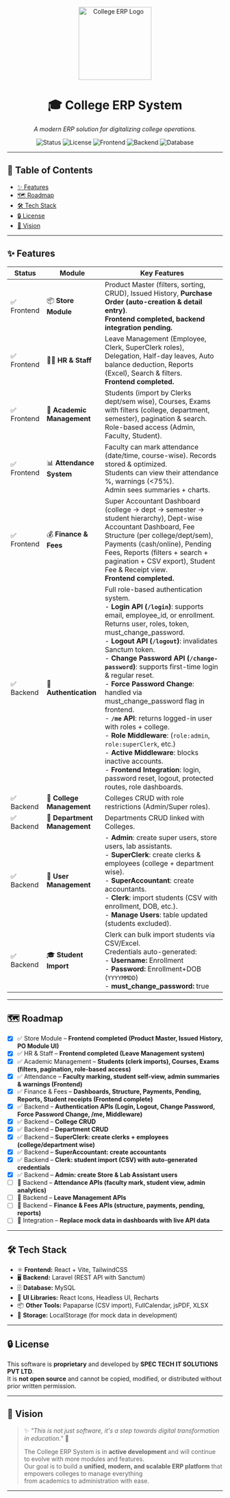 <p align="center">
  <img src="https://res.cloudinary.com/dpv8uxc8p/image/upload/v1757764420/logo_znzxkr.png" alt="College ERP Logo" width="170"/>
</p>

<div align="center">

# 🎓 College ERP System

_A modern ERP solution for digitalizing college operations._

![Status](https://img.shields.io/badge/Status-In%20Development-yellow)
![License](https://img.shields.io/badge/License-Proprietary-red)
![Frontend](https://img.shields.io/badge/Frontend-React%20%2B%20Vite-61dafb?logo=react&logoColor=white)
![Backend](https://img.shields.io/badge/Backend-Laravel-red?logo=laravel)
![Database](https://img.shields.io/badge/Database-MySQL-blue?logo=mysql)

</div>

---

## 📑 Table of Contents

- [✨ Features](#-features)
- [🗺️ Roadmap](#-roadmap)
- [🛠️ Tech Stack](#-tech-stack)
- [🔒 License](#-license)
- [🌟 Vision](#-vision)

---

## ✨ Features

| Status      | Module                       | Key Features                                                                                                                                                                                                                                                                                                                                                                                                                                                                                                                                                                                                                                                                                                               |
| ----------- | ---------------------------- | -------------------------------------------------------------------------------------------------------------------------------------------------------------------------------------------------------------------------------------------------------------------------------------------------------------------------------------------------------------------------------------------------------------------------------------------------------------------------------------------------------------------------------------------------------------------------------------------------------------------------------------------------------------------------------------------------------------------------- |
| ✅ Frontend | 📦 **Store Module**          | Product Master (filters, sorting, CRUD), Issued History, **Purchase Order (auto-creation & detail entry)**. <br> **Frontend completed, backend integration pending.**                                                                                                                                                                                                                                                                                                                                                                                                                                                                                                                                                      |
| ✅ Frontend | 👨‍🏫 **HR & Staff**            | Leave Management (Employee, Clerk, SuperClerk roles), Delegation, Half-day leaves, Auto balance deduction, Reports (Excel), Search & filters. <br> **Frontend completed.**                                                                                                                                                                                                                                                                                                                                                                                                                                                                                                                                                 |
| ✅ Frontend | 🧾 **Academic Management**   | Students (import by Clerks dept/sem wise), Courses, Exams with filters (college, department, semester), pagination & search. <br> Role-based access (Admin, Faculty, Student).                                                                                                                                                                                                                                                                                                                                                                                                                                                                                                                                             |
| ✅ Frontend | 📊 **Attendance System**     | Faculty can mark attendance (date/time, course-wise). Records stored & optimized. <br> Students can view their attendance %, warnings (<75%). <br> Admin sees summaries + charts.                                                                                                                                                                                                                                                                                                                                                                                                                                                                                                                                          |
| ✅ Frontend | 💰 **Finance & Fees**        | Super Accountant Dashboard (college → dept → semester → student hierarchy), Dept-wise Accountant Dashboard, Fee Structure (per college/dept/sem), Payments (cash/online), Pending Fees, Reports (filters + search + pagination + CSV export), Student Fee & Receipt view. <br> **Frontend completed.**                                                                                                                                                                                                                                                                                                                                                                                                                     |
| ✅ Backend  | 🔐 **Authentication**        | Full role-based authentication system. <br> - **Login API (`/login`)**: supports email, employee_id, or enrollment. Returns user, roles, token, must_change_password. <br> - **Logout API (`/logout`)**: invalidates Sanctum token. <br> - **Change Password API (`/change-password`)**: supports first-time login & regular reset. <br> - **Force Password Change**: handled via must_change_password flag in frontend. <br> - **`/me` API**: returns logged-in user with roles + college. <br> - **Role Middleware**: (`role:admin`, `role:superClerk`, etc.) <br> - **Active Middleware**: blocks inactive accounts. <br> - **Frontend Integration**: login, password reset, logout, protected routes, role dashboards. |
| ✅ Backend  | 🏫 **College Management**    | Colleges CRUD with role restrictions (Admin/Super roles).                                                                                                                                                                                                                                                                                                                                                                                                                                                                                                                                                                                                                                                                  |
| ✅ Backend  | 🏬 **Department Management** | Departments CRUD linked with Colleges.                                                                                                                                                                                                                                                                                                                                                                                                                                                                                                                                                                                                                                                                                     |
| ✅ Backend  | 👥 **User Management**       | - **Admin**: create super users, store users, lab assistants. <br> - **SuperClerk**: create clerks & employees (college + department wise). <br> - **SuperAccountant**: create accountants. <br> - **Clerk**: import students (CSV with enrollment, DOB, etc.). <br> - **Manage Users**: table updated (students excluded).                                                                                                                                                                                                                                                                                                                                                                                                |
| ✅ Backend  | 🎓 **Student Import**        | Clerk can bulk import students via CSV/Excel. <br> Credentials auto-generated: <br> - **Username:** Enrollment <br> - **Password:** Enrollment+DOB (`YYYYMMDD`) <br> - **must_change_password:** true                                                                                                                                                                                                                                                                                                                                                                                                                                                                                                                      |

---

## 🗺️ Roadmap

- [x] ✅ Store Module – **Frontend completed (Product Master, Issued History, PO Module UI)**
- [x] ✅ HR & Staff – **Frontend completed (Leave Management system)**
- [x] ✅ Academic Management – **Students (clerk imports), Courses, Exams (filters, pagination, role-based access)**
- [x] ✅ Attendance – **Faculty marking, student self-view, admin summaries & warnings (Frontend)**
- [x] ✅ Finance & Fees – **Dashboards, Structure, Payments, Pending, Reports, Student receipts (Frontend complete)**
- [x] ✅ Backend – **Authentication APIs (Login, Logout, Change Password, Force Password Change, /me, Middleware)**
- [x] ✅ Backend – **College CRUD**
- [x] ✅ Backend – **Department CRUD**
- [x] ✅ Backend – **SuperClerk: create clerks + employees (college/department wise)**
- [x] ✅ Backend – **SuperAccountant: create accountants**
- [x] ✅ Backend – **Clerk: student import (CSV) with auto-generated credentials**
- [x] ✅ Backend – **Admin: create Store & Lab Assistant users**
- [ ] 🚧 Backend – **Attendance APIs (faculty mark, student view, admin analytics)**
- [ ] 🚧 Backend – **Leave Management APIs**
- [ ] 🚧 Backend – **Finance & Fees APIs (structure, payments, pending, reports)**
- [ ] 🚧 Integration – **Replace mock data in dashboards with live API data**

---

## 🛠️ Tech Stack

- ⚛️ **Frontend:** React + Vite, TailwindCSS
- 🖥️ **Backend:** Laravel (REST API with Sanctum)
- 🗄️ **Database:** MySQL
- 🎨 **UI Libraries:** React Icons, Headless UI, Recharts
- 📦 **Other Tools:** Papaparse (CSV import), FullCalendar, jsPDF, XLSX
- 💾 **Storage:** LocalStorage (for mock data in development)

---

## 🔒 License

This software is **proprietary** and developed by **SPEC TECH IT SOLUTIONS PVT LTD**.  
It is **not open source** and cannot be copied, modified, or distributed without prior written permission.

---

## 🌟 Vision

> ✨ _"This is not just software, it's a step towards digital transformation in education."_ 🚀
>
> The College ERP System is in **active development** and will continue to evolve with more modules and features.  
> Our goal is to build a **unified, modern, and scalable ERP platform** that empowers colleges to manage everything  
> from academics to administration with ease.

---

<!--  -->
